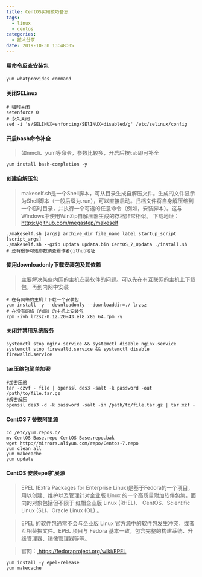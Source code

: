 ```yaml
---
title: CentOS实用技巧备忘
tags:
  - linux
  - centos
categories:
  - 技术分享
date: 2019-10-30 13:48:05
---
```






#### 用命令反查安装包
```
yum whatprovides command
```
#### 关闭SELinux
```
# 临时关闭
setenforce 0 
# 永久关闭
sed -i 's/SELINUX=enforcing/SElINUX=disabled/g' /etc/selinux/config 
```
<!-- more -->
#### 开启bash命令补全
> 如nmcli、yum等命令，参数比较多，开启后按`tab`即可补全
```
yum install bash-completion -y
```
#### 创建自解压包
> makeself.sh是一个Shell脚本，可从目录生成自解压文件。生成的文件显示为Shell脚本（一般后缀为.run），可以直接启动。归档文件将自身解压缩到一个临时目录，并执行一个可选的任意命令（例如，安装脚本）。这与Windows中使用WinZip自解压器生成的存档非常相似。
> 下载地址：https://github.com/megastep/makeself

```
./makeself.sh [args] archive_dir file_name label startup_script [script_args]
./makeself.sh --gzip updata updata.bin CentOS_7_Updata ./install.sh
# 还有很多可选参数请查看作者github地址

```
#### 使用downloadonly下载安装包及其依赖

> 主要解决某些内网的主机安装软件的问题。可以先在有互联网的主机上下载包，再到内网中安装

```
# 在有网络的主机上下载一个安装包
yum install -y --downloadonly --downloaddir=./ lrzsz
# 在没有网络（内网）的主机上安装包
rpm -ivh lrzsz-0.12.20-43.el8.x86_64.rpm -y
```

#### 关闭并禁用系统服务

```
systemctl stop nginx.service && systemctl disable nginx.service
systemctl stop firewalld.service && systemctl disable firewalld.service
```

#### tar压缩包简单加密

```
#加密压缩
tar -czvf - file | openssl des3 -salt -k password -out /path/to/file.tar.gz
#解密解压
openssl des3 -d -k password -salt -in /path/to/file.tar.gz | tar xzf -
```

#### CentOS 7 替换阿里源

```
cd /etc/yum.repos.d/
mv CentOS-Base.repo CentOS-Base.repo.bak
wget http://mirrors.aliyun.com/repo/Centos-7.repo
yum clean all
yum makecache
yum update
```

#### CentOS 安装epel扩展源

> EPEL (Extra Packages for Enterprise Linux)是基于Fedora的一个项目，用以创建、维护以及管理针对企业版 Linux 的一个高质量附加软件包集，面向的对象包括但不限于 红帽企业版 Linux (RHEL)、 CentOS、Scientific Linux (SL)、Oracle Linux (OL) 。

> EPEL 的软件包通常不会与企业版 Linux 官方源中的软件包发生冲突，或者互相替换文件。EPEL 项目与 Fedora 基本一致，包含完整的构建系统、升级管理器、镜像管理器等等。

> 官网：[ https://fedoraproject.org/wiki/EPEL ](https://fedoraproject.org/wiki/EPEL)

```
yum install -y epel-release
yum makecache
```


